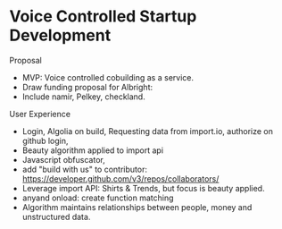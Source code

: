 # Voice Controlled Startup Development

Proposal
- MVP: Voice controlled cobuilding as a service.
- Draw funding proposal for Albright:
- Include namir, Pelkey, checkland. 

User Experience
- Login, Algolia on build, Requesting data from import.io, authorize on github login,  
- Beauty algorithm applied to import api
- Javascript obfuscator,
- add "build with us" to contributor: https://developer.github.com/v3/repos/collaborators/
- Leverage import API: Shirts & Trends, but focus is beauty applied.
- anyand onload: create function matching 
- Algorithm maintains relationships between people, money and unstructured data.



